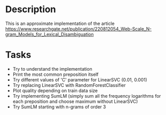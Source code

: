 # Description

This is an approximate implementation of the article https://www.researchgate.net/publication/220812054_Web-Scale_N-gram_Models_for_Lexical_Disambiguation

# Tasks

 - Try to understand the implementation
 - Print the most common preposition itself
 - Try different values of 'C' parameter for LinearSVC (0.01, 0.001)
 - Try replacing LinearSVC with RandomForestClassifier
 - Plot quality depending on train data size
 - Try implementing SumLM (simply sum all the frequency logarithms for each preposition and choose maximum without LinearSVC)
 - Try SumLM starting with n-grams of order 3
